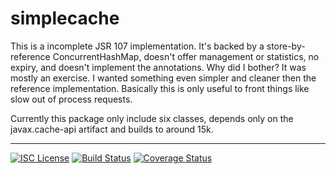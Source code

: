 # simplecache
This is a incomplete JSR 107 implementation. It's backed by a store-by-reference ConcurrentHashMap, doesn't offer 
management or statistics, no expiry, and doesn't implement the annotations. Why did I bother? It was mostly an exercise.
I wanted something even simpler and cleaner then the reference implementation.  Basically this is only useful to front 
things like slow out of process requests.

Currently this package only include six classes, depends only on the javax.cache-api artifact and builds to around 15k.

-----
[![ISC License](http://shields-nwillc.rhcloud.com/shield/tldrlegal?package=ISC)](http://shields-nwillc.rhcloud.com/homepage/tldrlegal?package=ISC)
[![Build Status](http://shields-nwillc.rhcloud.com/shield/travis-ci?path=nwillc&package=simplecache)](http://shields-nwillc.rhcloud.com/homepage/travis-ci?path=nwillc&package=simplecache)
[![Coverage Status](http://shields-nwillc.rhcloud.com/shield/codecov?path=github/nwillc&package=simplecache)](http://shields-nwillc.rhcloud.com/homepage/codecov?path=github/nwillc&package=simplecache)






